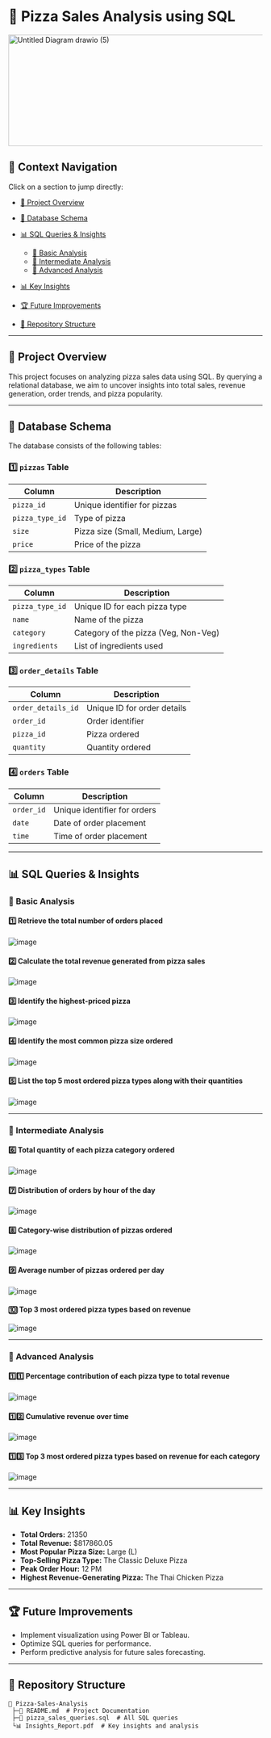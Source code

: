 # 🍕 Pizza Sales Analysis using SQL
<img width="591" height="221" alt="Untitled Diagram drawio (5)" src="https://github.com/user-attachments/assets/4b869770-a63a-4f20-85ea-245452ba04f4" />

## 🔗 Context Navigation

Click on a section to jump directly:

* [📌 Project Overview](#-project-overview)
* [🏩 Database Schema](#-database-schema)
* [📊 SQL Queries & Insights](#-sql-queries--insights)

  * [🔹 Basic Analysis](#-basic-analysis)
  * [🔹 Intermediate Analysis](#-intermediate-analysis)
  * [🔹 Advanced Analysis](#-advanced-analysis)
* [📊 Key Insights](#-key-insights)
* [🏆 Future Improvements](#-future-improvements)
* [📂 Repository Structure](#-repository-structure)

---

## 📌 Project Overview

This project focuses on analyzing pizza sales data using SQL. By querying a relational database, we aim to uncover insights into total sales, revenue generation, order trends, and pizza popularity.

---

## 🏩 Database Schema

The database consists of the following tables:

### 1️⃣ `pizzas` Table

| Column          | Description                       |
| --------------- | --------------------------------- |
| `pizza_id`      | Unique identifier for pizzas      |
| `pizza_type_id` | Type of pizza                     |
| `size`          | Pizza size (Small, Medium, Large) |
| `price`         | Price of the pizza                |

### 2️⃣ `pizza_types` Table

| Column          | Description                          |
| --------------- | ------------------------------------ |
| `pizza_type_id` | Unique ID for each pizza type        |
| `name`          | Name of the pizza                    |
| `category`      | Category of the pizza (Veg, Non-Veg) |
| `ingredients`   | List of ingredients used             |

### 3️⃣ `order_details` Table

| Column             | Description                 |
| ------------------ | --------------------------- |
| `order_details_id` | Unique ID for order details |
| `order_id`         | Order identifier            |
| `pizza_id`         | Pizza ordered               |
| `quantity`         | Quantity ordered            |

### 4️⃣ `orders` Table

| Column     | Description                  |
| ---------- | ---------------------------- |
| `order_id` | Unique identifier for orders |
| `date`     | Date of order placement      |
| `time`     | Time of order placement      |

---

## 📊 SQL Queries & Insights

### 🔹 Basic Analysis

#### 1️⃣ Retrieve the total number of orders placed

![image](https://github.com/user-attachments/assets/5f556181-00dc-4033-a8e3-13697f8bcac4)

#### 2️⃣ Calculate the total revenue generated from pizza sales

![image](https://github.com/user-attachments/assets/0d9edefe-3b11-4c5c-ade0-2424c81939aa)

#### 3️⃣ Identify the highest-priced pizza

![image](https://github.com/user-attachments/assets/62b59ba5-f796-4598-8ba2-f2f0d5b0241d)

#### 4️⃣ Identify the most common pizza size ordered

![image](https://github.com/user-attachments/assets/8a13b8c1-c753-41f8-9222-b3a1711ba4db)

#### 5️⃣ List the top 5 most ordered pizza types along with their quantities

![image](https://github.com/user-attachments/assets/5ef6fc1c-921d-4069-ba46-3baa02cf74ea)

---

### 🔹 Intermediate Analysis

#### 6️⃣ Total quantity of each pizza category ordered

![image](https://github.com/user-attachments/assets/01430606-868d-4a1f-ba11-6b7089f9a1bb)

#### 7️⃣ Distribution of orders by hour of the day

![image](https://github.com/user-attachments/assets/c59429fa-033f-4911-b035-de7f3c00b7db)

#### 8️⃣ Category-wise distribution of pizzas ordered

![image](https://github.com/user-attachments/assets/d6cae5f4-2101-48d0-8948-5ae897df7df2)

#### 9️⃣ Average number of pizzas ordered per day

![image](https://github.com/user-attachments/assets/babdfddb-823b-416d-b441-ca7a46615d9c)

#### 🔟 Top 3 most ordered pizza types based on revenue

![image](https://github.com/user-attachments/assets/ab9cd4d1-30d9-4acc-98ea-ba679489b007)

---

### 🔹 Advanced Analysis

#### 1️⃣1️⃣ Percentage contribution of each pizza type to total revenue

![image](https://github.com/user-attachments/assets/945227b0-cea2-4565-8ea0-b6dea3498b4f)

#### 1️⃣2️⃣ Cumulative revenue over time

![image](https://github.com/user-attachments/assets/9a44ee17-2c1e-4c59-8442-82f89aea5f08)

#### 1️⃣3️⃣ Top 3 most ordered pizza types based on revenue for each category

![image](https://github.com/user-attachments/assets/6faa6c92-493d-4d53-a445-42764fb42416)

---

## 📊 Key Insights

* **Total Orders:** 21350
* **Total Revenue:** \$817860.05
* **Most Popular Pizza Size:** Large (L)
* **Top-Selling Pizza Type:** The Classic Deluxe Pizza
* **Peak Order Hour:** 12 PM
* **Highest Revenue-Generating Pizza:** The Thai Chicken Pizza

---

## 🏆 Future Improvements

* Implement visualization using Power BI or Tableau.
* Optimize SQL queries for performance.
* Perform predictive analysis for future sales forecasting.

---

## 📂 Repository Structure

```
📂 Pizza-Sales-Analysis
 ├─📄 README.md  # Project Documentation
 ├─📄 pizza_sales_queries.sql  # All SQL queries
 └📊 Insights_Report.pdf  # Key insights and analysis
```
